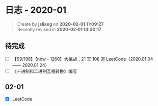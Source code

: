 日志 - 2020-01
===

> Create by **jsliang** on **2020-02-01 11:09:27**  
> Recently revised in **2020-02-01 14:30:17**

## 待完成

* [ ] 【99/108】【now - 1260】大挑战：21 天 108 道 LeetCode（2020.01.04 —— 2020.01.24）
* [ ] 《十进制和二进制互相转换》编写

## 02-01

* [x] LeetCode